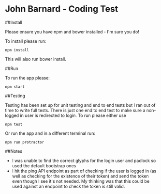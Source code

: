 # John Barnard - Coding Test

##Install

Please ensure you have npm and bower installed - I'm sure you do!

To install please run:

```npm install```

This will also run bower install.

##Run

To run the app please:

```npm start```

##Testing

Testing has been set up for unit testing and end to end tests but I ran out of time to write full tests. There is
just one end to end test to make sure a non-logged in user is redirected to login. To run please either use

```npm test```

Or run the app and in a different terminal run:

```npm run protractor```

##Notes

* I was unable to find the correct glyphs for the login user and padlock so used the default bootstrap ones
* I hit the ping API endpoint as part of checking if the user is logged in (as well as checking for the existence of their token) and send the token even though I see it's not needed. My thinking was that this could be used against an endpoint to check the token is still valid.

